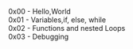 0x00 - Hello,World<br />
0x01 - Variables,if, else, while<br />
0x02 - Functions and nested Loops<br />
0x03 - Debugging<br />
